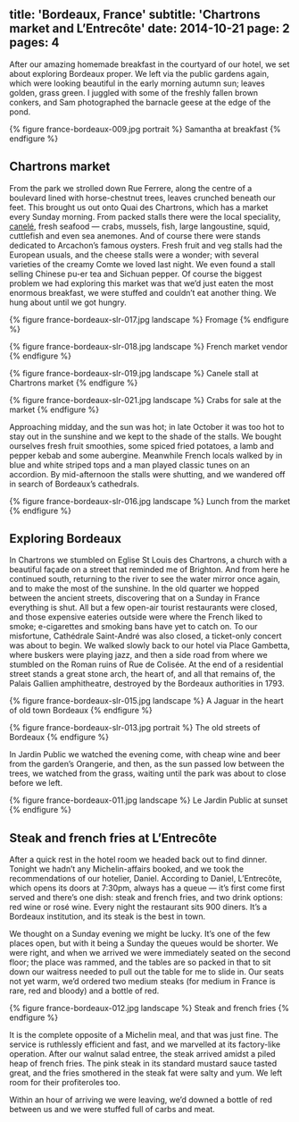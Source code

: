 title: 'Bordeaux, France'
subtitle: 'Chartrons market and L’Entrecôte'
date: 2014-10-21
page: 2
pages: 4
---

After our amazing homemade breakfast in the courtyard of our hotel, we set about exploring Bordeaux proper. We left via the public gardens again, which were looking beautiful in the early morning autumn sun; leaves golden, grass green. I juggled with some of the freshly fallen brown conkers, and Sam photographed the barnacle geese at the edge of the pond.

{% figure france-bordeaux-009.jpg portrait %}
Samantha at breakfast
{% endfigure %}

## Chartrons market

From the park we strolled down Rue Ferrere, along the centre of a boulevard lined with horse-chestnut trees, leaves crunched beneath our feet. This brought us out onto Quai des Chartrons, which has a market every Sunday morning. From packed stalls there were the local speciality, [canelé](https://en.wikipedia.org/wiki/Canel%C3%A9), fresh seafood — crabs, mussels, fish, large langoustine, squid, cuttlefish and even sea anemones. And of course there were stands dedicated to Arcachon’s famous oysters. Fresh fruit and veg stalls had the European usuals, and the cheese stalls were a wonder; with several varieties of the creamy Comte we loved last night. We even found a stall selling Chinese pu-er tea and Sichuan pepper. Of course the biggest problem we had exploring this market was that we’d just eaten the most enormous breakfast, we were stuffed and couldn’t eat another thing. We hung about until we got hungry.

{% figure france-bordeaux-slr-017.jpg landscape %}
Fromage
{% endfigure %}

{% figure france-bordeaux-slr-018.jpg landscape %}
French market vendor
{% endfigure %}

{% figure france-bordeaux-slr-019.jpg landscape %}
Canele stall at Chartrons market
{% endfigure %}

{% figure france-bordeaux-slr-021.jpg landscape %}
Crabs for sale at the market
{% endfigure %}

Approaching midday, and the sun was hot; in late October it was too hot to stay out in the sunshine and we kept to the shade of the stalls. We bought ourselves fresh fruit smoothies, some spiced fried potatoes, a lamb and pepper kebab and some aubergine. Meanwhile French locals walked by in blue and white striped tops and a man played classic tunes on an accordion. By mid-afternoon the stalls were shutting, and we wandered off in search of Bordeaux’s cathedrals.

{% figure france-bordeaux-slr-016.jpg landscape %}
Lunch from the market
{% endfigure %}

## Exploring Bordeaux

In Chartrons we stumbled on Eglise St Louis des Chartrons, a church with a beautiful façade on a street that reminded me of Brighton. And from here he continued south, returning to the river to see the water mirror once again, and to make the most of the sunshine. In the old quarter we hopped between the ancient streets, discovering that on a Sunday in France everything is shut. All but a few open-air tourist restaurants were closed, and those expensive eateries outside were where the French liked to smoke; e-cigarettes and smoking bans have yet to catch on. To our misfortune, Cathédrale Saint-André was also closed, a ticket-only concert was about to begin. We walked slowly back to our hotel via Place Gambetta, where buskers were playing jazz, and then a side road from where we stumbled on the Roman ruins of Rue de Colisée. At the end of a residential street stands a great stone arch, the heart of, and all that remains of, the Palais Gallien amphitheatre, destroyed by the Bordeaux authorities in 1793.

{% figure france-bordeaux-slr-015.jpg landscape %}
A Jaguar in the heart of old town Bordeaux
{% endfigure %}

{% figure france-bordeaux-slr-013.jpg portrait %}
The old streets of Bordeaux
{% endfigure %}

In Jardin Public we watched the evening come, with cheap wine and beer from the garden’s Orangerie, and then, as the sun passed low between the trees, we watched from the grass, waiting until the park was about to close before we left.

{% figure france-bordeaux-011.jpg landscape %}
Le Jardin Public at sunset
{% endfigure %}

## Steak and french fries at L’Entrecôte

After a quick rest in the hotel room we headed back out to find dinner. Tonight we hadn’t any Michelin-affairs booked, and we took the recommendations of our hotelier, Daniel. According to Daniel, L’Entrecôte, which opens its doors at 7:30pm, always has a queue — it’s first come first served and there’s one dish: steak and french fries, and two drink options: red wine or rosé wine. Every night the restaurant sits 900 diners. It’s a Bordeaux institution, and its steak is the best in town.

We thought on a Sunday evening we might be lucky. It’s one of the few places open, but with it being a Sunday the queues would be shorter. We were right, and when we arrived we were immediately seated on the second floor; the place was rammed, and the tables are so packed in that to sit down our waitress needed to pull out the table for me to slide in. Our seats not yet warm, we’d ordered two medium steaks (for medium in France is rare, red and bloody) and a bottle of red.

{% figure france-bordeaux-012.jpg landscape %}
Steak and french fries
{% endfigure %}

It is the complete opposite of a Michelin meal, and that was just fine. The service is ruthlessly efficient and fast, and we marvelled at its factory-like operation. After our walnut salad entree, the steak arrived amidst a piled heap of french fries. The pink steak in its standard mustard sauce tasted great, and the fries smothered in the steak fat were salty and yum. We left room for their profiteroles too.

Within an hour of arriving we were leaving, we’d downed a bottle of red between us and we were stuffed full of carbs and meat.
